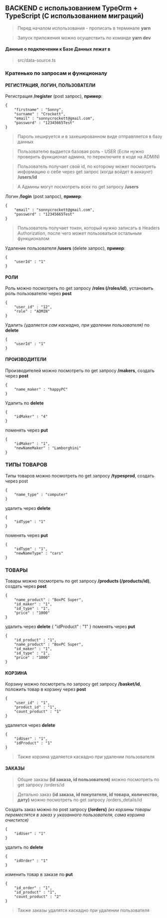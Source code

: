 ## BACKEND с использованием TypeOrm + TypeScript (С использованием миграций) ##

> Перед началом использования - прописать в терминале **yarn**

> Запуск приложения можно осуществить по команде **yarn dev**

#### Данные о подключении к Базе Данных лежат в ####
> src/data-source.ts

### Кратенько по запросам и функционалу ###

#### РЕГИСТРАЦИЯ, ЛОГИН, ПОЛЬЗОВАТЕЛИ ####
Регистрация **/register** (post запрос), **пример**:
```
{
    "firstname" : "Sonny",
    "surname" : "Crockett",
    "email" : "sonnycrockett@gmail.com",
    "password" : "12345665Test"
}
```

> Пароль хешируется и в захешированном виде отправляется в базу данных

> Пользователю выдается базовая роль - USER (Если нужно проверить функционал админа, то переключите в коде на ADMIN)

> Пользователь получает свой id, по которому может посмотреть информацию о себе через get запрос (когда войдет в аккаунт) **/users/id**

> А Админы могут посмотреть всех по get запросу **/users**

Логин **/login** (post запрос), **пример**:
```
{
    "email" : "sonnycrockett@gmail.com",
    "password" : "12345665Test"
}
```

> Пользователь получает токен, который нужно записать в Headers Authorization, после чего может пользоваться остальным функционалом

Удаление пользователя **/users** (delete запрос), **пример**:
```
{
    "userId" : "1"
}
```

#### РОЛИ ####
Роль можно посмотреть по get запросу **/roles (/roles/id)**, установить роль пользователю через **post**
```
{
    "user_id" : "12",
    "role" : "ADMIN"
}
```
Удалить *(удаляется сам каскадно, при удалении пользователя)* по **delete**
```
{
    "userId" : "1"
}
```

#### ПРОИЗВОДИТЕЛИ ####
Производителей можно посмотреть по get запросу **/makers**, создать через **post**
```
{
    "name_maker" : "happyPC"
}
```
Удалить по **delete**
```
{
    "idMaker" : "4"
}
```
поменять через **put**
```
{
    "idMaker" : "1",
    "newNameMaker" : "Lamborghini"
}
```


### ТИПЫ ТОВАРОВ ###
Типы товаров можно посмотреть по get запросу **/typesprod**, создать через post
```
{
    "name_type" : "computer"
}
```
удалить через **delete**
```
{
    "idType" : "1"
}
```
поменять через **put**
```
{
    "idType" : "1",
    "newNameType" : "cars"
}
```

### ТОВАРЫ ###
Товары можно посмотреть по get запросу **/products (/products/id)**, создать через **post**
```
{
    "name_product" : "BoxPC Super",
    "id_maker" : "1",
    "id_type" : "1",
    "price" : "1000"
}
```
удалить через **delete**
{
    "idProduct" : "1"
}
поменять через **put**
```
{
    "id_product" : "1",
    "name_product" : "BoxPC Super",
    "id_maker" : "1",
    "id_type" : "1",
    "price" : "1000"
}
```


#### КОРЗИНА ####
Корзину можно посмотреть по запросу get запросу **/basket/id**, положить товар в корзину через **post**
```
{
    "user_id" : "1",
    "product_id" : "1",
    "count_product" : "1"
}
```
удаляется через **delete**
```
{
    "idUser" : "1",
    "idProduct" : "1"
}
```
> Также корзина удаляется каскадно при удалении пользователя




#### ЗАКАЗЫ ####
> Общие заказы **(id заказа, id пользователя)** можно посмотреть по get запросу /orders/id

> Детально заказ **(id заказа, id покупателя, id товара, количество, дату)** можно посмотреть по get запросу /orders_details/id

Создать заказ можно по post запросу **(/orders)** *(из корзины товары переместятся в заказ у указанного пользователя, сама корзина очистится)*
```
{
    "idUser" : "1"
}
```
удалить по **delete**
```
{
    "idOrder" : "1"
}
```
изменить товар в заказе по **put**
```
{
    "id_order" : "1",
    "id_product" : "1",
    "count_product" : "2"
}
```
> Также заказы удалятся каскадно при удалении пользователя